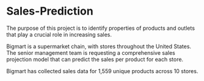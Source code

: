 # Sales-Prediction
The purpose of this project is to identify properties of products and outlets that play a crucial role in increasing sales. 

Bigmart is a supermarket chain, with stores throughout the United States. The senior management team is requesting a comprehensive sales projection model that can predict the sales per product for each store. 

Bigmart has collected sales data for 1,559 unique products across 10 stores. 
